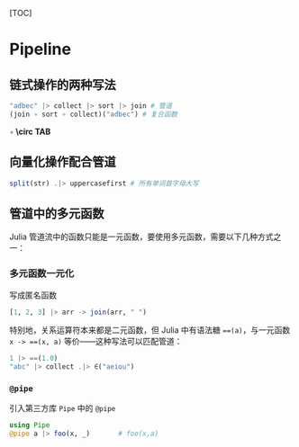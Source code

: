 [TOC]

# Pipeline

## 链式操作的两种写法

```julia
"adbec" |> collect |> sort |> join # 管道
(join ∘ sort ∘ collect)("adbec") # 复合函数
```

`∘` **\circ TAB**

## 向量化操作配合管道

```julia
split(str) .|> uppercasefirst # 所有单词首字母大写
```

## 管道中的多元函数

Julia 管道流中的函数只能是一元函数，要使用多元函数，需要以下几种方式之一：

### 多元函数一元化

写成匿名函数

```julia
[1, 2, 3] |> arr -> join(arr, " ")
```

特别地，关系运算符本来都是二元函数，但 Julia 中有语法糖 `==(a)`，与一元函数 `x -> ==(x, a)` 等价——这种写法可以匹配管道：

```julia
1 |> ==(1.0)
"abc" |> collect .|> ∈("aeiou")
```

### `@pipe`

引入第三方库 `Pipe` 中的 `@pipe`

```julia
using Pipe
@pipe a |> foo(x, _)       # foo(x,a) 
```
